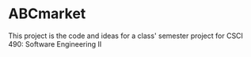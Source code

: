 # ABCmarket
This project is the code and ideas for a class' semester project for CSCI 490: Software Engineering II
